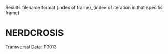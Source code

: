 Results filename format
{index of frame}_{index of iteration in that specific frame}
# NERDCROSIS

Transversal Data:
P0013
